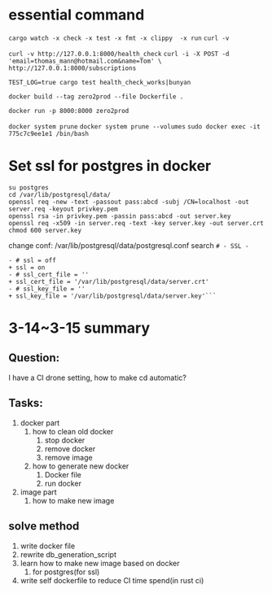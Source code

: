 # essential command

`cargo watch -x check -x test -x fmt -x clippy  -x run`
`curl -v`

`curl -v http://127.0.0.1:8000/health_check`
`curl -i -X POST -d 'email=thomas_mann@hotmail.com&name=Tom' \
http://127.0.0.1:8000/subscriptions`

`TEST_LOG=true cargo test health_check_works|bunyan`

`docker build --tag zero2prod --file Dockerfile .`

`docker run -p 8000:8000 zero2prod`

`docker system prune`
`docker system prune --volumes`
`sudo docker exec -it 775c7c9ee1e1 /bin/bash  `


# Set ssl for postgres in docker
```
su postgres
cd /var/lib/postgresql/data/
openssl req -new -text -passout pass:abcd -subj /CN=localhost -out server.req -keyout privkey.pem
openssl rsa -in privkey.pem -passin pass:abcd -out server.key
openssl req -x509 -in server.req -text -key server.key -out server.crt
chmod 600 server.key
```

change conf:
/var/lib/postgresql/data/postgresql.conf
search `# - SSL -`

```  # - SSL -
- # ssl = off
+ ssl = on
- # ssl_cert_file = ''
+ ssl_cert_file = '/var/lib/postgresql/data/server.crt'
- # ssl_key_file = ''
+ ssl_key_file = '/var/lib/postgresql/data/server.key'```
```
# 3-14~3-15 summary
## Question:
I have a CI drone setting, how to make cd automatic?

## Tasks:
1. docker part
   1. how to clean old docker
      1. stop docker
      2. remove docker
      3. remove image
   2. how to generate new docker
      1. Docker file
      2. run docker
2. image part
   1. how to make new image

## solve method

1. write docker file
2. rewrite db_generation_script
3. learn how to make new image based on docker
   1. for postgres(for ssl)
4. write self dockerfile to reduce CI time spend(in rust ci)